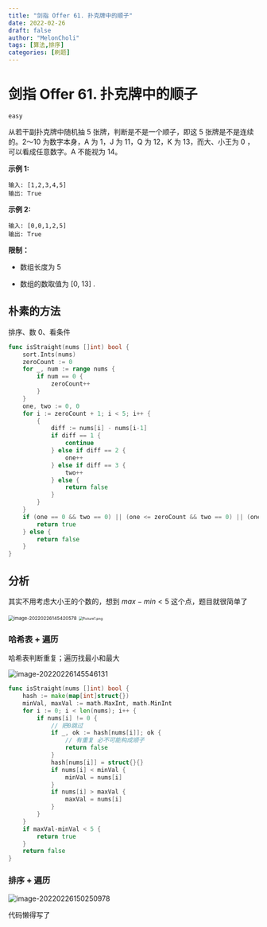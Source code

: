 ```yaml
---
title: "剑指 Offer 61. 扑克牌中的顺子"
date: 2022-02-26
draft: false
author: "MelonCholi"
tags: [算法,排序]
categories: [刷题]
---
```


# 剑指 Offer 61. 扑克牌中的顺子

`easy` 

从若干副扑克牌中随机抽 5 张牌，判断是不是一个顺子，即这 5 张牌是不是连续的。2～10 为数字本身，A 为 1，J 为 11，Q 为 12，K 为 13，而大、小王为 0 ，可以看成任意数字。A 不能视为 14。

**示例 1:**

```
输入: [1,2,3,4,5]
输出: True
```

**示例 2:**

```
输入: [0,0,1,2,5]
输出: True
```

**限制：**

- 数组长度为 5 

- 数组的数取值为 [0, 13] .

## 朴素的方法

排序、数 0、看条件

```go
func isStraight(nums []int) bool {
	sort.Ints(nums)
	zeroCount := 0
	for _, num := range nums {
		if num == 0 {
			zeroCount++
		}
	}
	one, two := 0, 0
	for i := zeroCount + 1; i < 5; i++ {
		{
			diff := nums[i] - nums[i-1]
			if diff == 1 {
				continue
			} else if diff == 2 {
				one++
			} else if diff == 3 {
				two++
			} else {
				return false
			}
		}
	}
	if (one == 0 && two == 0) || (one <= zeroCount && two == 0) || (one == 0 && two*2 <= zeroCount) {
		return true
	} else {
		return false
	}
}
```

## 分析

其实不用考虑大小王的个数的，想到 $max-min<5$ 这个点，题目就很简单了

<img src="https://markdown-1303167219.cos.ap-shanghai.myqcloud.com/image-20220226145420578.png" alt="image-20220226145420578" style="zoom: 67%;" />

<img src="https://markdown-1303167219.cos.ap-shanghai.myqcloud.com/df03847e2d04a3fcb5649541d4b6733fb2cb0d9293c3433823e04935826c33ef-Picture1.png" alt="Picture1.png" style="zoom: 50%;" />

### 哈希表 + 遍历

哈希表判断重复；遍历找最小和最大

![image-20220226145546131](https://markdown-1303167219.cos.ap-shanghai.myqcloud.com/image-20220226145546131.png)

```go
func isStraight(nums []int) bool {
	hash := make(map[int]struct{})
	minVal, maxVal := math.MaxInt, math.MinInt
	for i := 0; i < len(nums); i++ {
		if nums[i] != 0 {
			// 把0跳过
			if _, ok := hash[nums[i]]; ok {
				// 有重复 必不可能构成顺子
				return false
			}
			hash[nums[i]] = struct{}{}
			if nums[i] < minVal {
				minVal = nums[i]
			}
			if nums[i] > maxVal {
				maxVal = nums[i]
			}
		}
	}
	if maxVal-minVal < 5 {
		return true
	}
	return false
}
```

### 排序 + 遍历

![image-20220226150250978](https://markdown-1303167219.cos.ap-shanghai.myqcloud.com/image-20220226150250978.png)

代码懒得写了